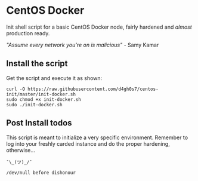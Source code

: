 # CentOS Docker
Init shell script for a basic CentOS Docker node, fairly hardened and *almost* production ready.

*"Assume every network you're on is malicious"*
							- Samy Kamar

## Install the script

Get the script and execute it as shown:

```
curl -O https://raw.githubusercontent.com/d4gh0s7/centos-init/master/init-docker.sh
sudo chmod +x init-docker.sh
sudo ./init-docker.sh
```
## Post Install todos
This script is meant to initialize a very specific environment. Remember to log into your freshly carded instance and do the proper hardening, otherwise... 
```
¯\_(ツ)_/¯

/dev/null before dishonour
```
